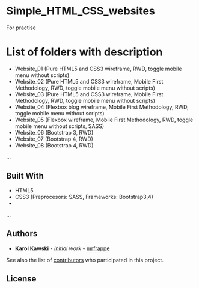 # Simple_HTML_CSS_websites

For practise 

# List of folders with description

* Website_01 (Pure HTML5 and CSS3 wireframe, RWD, toggle mobile menu without scripts)
* Website_02 (Pure HTML5 and CSS3 wireframe, Mobile First Methodology, RWD, toggle mobile menu without scripts)
* Website_03 (Pure HTML5 and CSS3 wireframe, Mobile First Methodology, RWD, toggle mobile menu without scripts)
* Website_04 (Flexbox blog wireframe, Mobile First Methodology, RWD, toggle mobile menu without scripts)
* Website_05 (Flexbox wireframe, Mobile First Methodology, RWD, toggle mobile menu without scripts, SASS)
* Website_06 (Bootstrap 3, RWD)
* Website_07 (Bootstrap 4, RWD)
* Website_08 (Bootstrap 4, RWD)

...


## Built With

* HTML5
* CSS3 (Preprocesors: SASS, Frameworks: Bootstrap3,4)
* 
...

## Authors

* **Karol Kawski** - *Initial work* - [mrfrappe](https://github.com/mrfrappe)

See also the list of [contributors](https://github.com/mrfrappe/Simple_HTML_CSS_websites/contributors) who participated in this project.

## License




